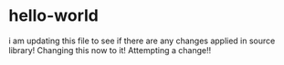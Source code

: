 # hello-world 
i am updating this file to see if there are any changes applied in source library!
Changing this now to it!
Attempting a change!!

